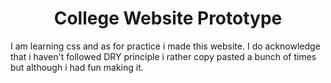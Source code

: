 <h1 style= 'text-align: center;'>College Website Prototype</h1>
<p>I am learning css and as for practice i made this website. I do acknowledge that i haven't followed DRY principle i rather copy pasted a bunch of times but although i had fun making it.</p>
